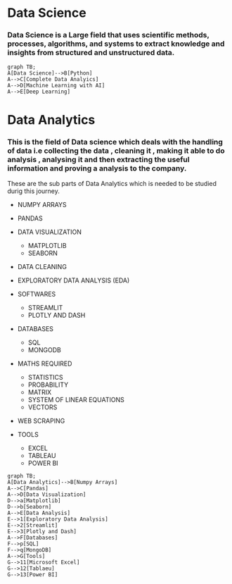 # Data Science

### Data Science is a Large field that uses scientific methods, processes, algorithms, and systems to extract knowledge and insights from structured and unstructured data.

```mermaid
graph TB;
A[Data Science]-->B[Python]
A-->C[Complete Data Analyics]
A-->D[Machine Learning with AI]
A-->E[Deep Learning]

```

# Data Analytics

### This is the field of Data science which deals with the handling of data i.e collecting the data , cleaning it  , making it able to do analysis , analysing it and then extracting the useful information and proving a analysis to the company.

These are the sub parts of Data Analytics which is needed to be studied durig this journey.

- NUMPY ARRAYS
- PANDAS
- DATA VISUALIZATION

  - MATPLOTLIB
  - SEABORN
- DATA CLEANING
- EXPLORATORY DATA ANALYSIS (EDA)
- SOFTWARES

  - STREAMLIT
  - PLOTLY AND DASH
- DATABASES

  - SQL
  - MONGODB
- MATHS REQUIRED

  - STATISTICS
  - PROBABILITY
  - MATRIX
  - SYSTEM OF LINEAR EQUATIONS
  - VECTORS
- WEB SCRAPING
- TOOLS

  - EXCEL
  - TABLEAU
  - POWER BI


```mermaid
graph TB;
A[Data Analytics]-->B[Numpy Arrays]
A-->C[Pandas]
A-->D[Data Visualization]
D-->a[Matplotlib]
D-->b[Seaborn]
A-->E[Data Analysis]
E-->1[Exploratory Data Analysis]
E-->2[Streamlit]
E-->3[Plotly and Dash]
A-->F[Databases]
F-->p[SQL]
F-->q[MongoDB]
A-->G[Tools]
G-->11[Microsoft Excel]
G-->12[Tablaeu]
G-->13[Power BI]

```
